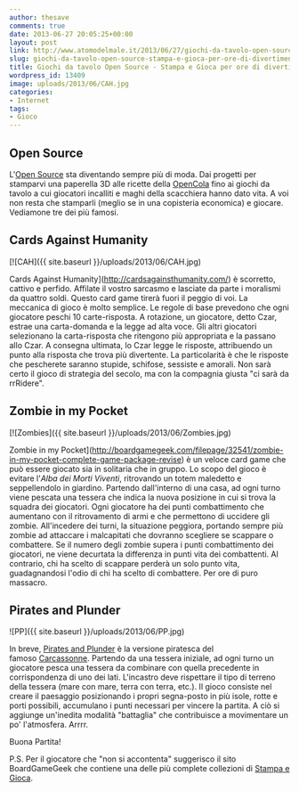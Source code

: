 ```yaml
---
author: thesave
comments: true
date: 2013-06-27 20:05:25+00:00
layout: post
link: http://www.atomodelmale.it/2013/06/27/giochi-da-tavolo-open-source-stampa-e-gioca-per-ore-di-divertimento-open/
slug: giochi-da-tavolo-open-source-stampa-e-gioca-per-ore-di-divertimento-open
title: Giochi da tavolo Open Source - Stampa e Gioca per ore di divertimento "Open"
wordpress_id: 13409
image: uploads/2013/06/CAH.jpg
categories:
- Internet
tags:
- Gioco
---
```


## Open Source

L'[Open Source](https://it.wikipedia.org/wiki/Open_source) sta diventando sempre più di moda. Dai progetti per stamparvi una paperella 3D alle ricette della [OpenCola](http://en.wikipedia.org/wiki/OpenCola_(drink)) fino ai giochi da tavolo a cui giocatori incalliti e maghi della scacchiera hanno dato vita. A voi non resta che stamparli (meglio se in una copisteria economica) e giocare. Vediamone tre dei più famosi.

## Cards Against Humanity

[![CAH]({{ site.baseurl }}/uploads/2013/06/CAH.jpg)

Cards Against Humanity](http://cardsagainsthumanity.com/) è scorretto, cattivo e perfido. Affilate il vostro sarcasmo e lasciate da parte i moralismi da quattro soldi. Questo card game tirerà fuori il peggio di voi. La meccanica di gioco è molto semplice. Le regole di base prevedono che ogni giocatore peschi 10 carte-risposta. A rotazione, un giocatore, detto Czar, estrae una carta-domanda e la legge ad alta voce. Gli altri giocatori selezionano la carta-risposta che ritengono più appropriata e la passano allo Czar. A consegna ultimata, lo Czar legge le risposte, attribuendo un punto alla risposta che trova più divertente. La particolarità è che le risposte che pescherete saranno stupide, schifose, sessiste e amorali. Non sarà certo il gioco di strategia del secolo, ma con la compagnia giusta "ci sarà da rrRidere".

## Zombie in my Pocket

[![Zombies]({{ site.baseurl }}/uploads/2013/06/Zombies.jpg)

Zombie in my Pocket](http://boardgamegeek.com/filepage/32541/zombie-in-my-pocket-complete-game-package-revise) è un veloce card game che può essere giocato sia in solitaria che in gruppo. Lo scopo del gioco è evitare l'_Alba dei Morti Viventi_, ritrovando un totem maledetto e seppellendolo in giardino. Partendo dall'interno di una casa, ad ogni turno viene pescata una tessera che indica la nuova posizione in cui si trova la squadra dei giocatori. Ogni giocatore ha dei punti combattimento che aumentano con il ritrovamento di armi e che permettono di uccidere gli zombie. All'incedere dei turni, la situazione peggiora, portando sempre più zombie ad attaccare i malcapitati che dovranno scegliere se scappare o combattere. Se il numero degli zombie supera i punti combattimento dei giocatori, ne viene decurtata la differenza in punti vita dei combattenti. Al contrario, chi ha scelto di scappare perderà un solo punto vita, guadagnandosi l'odio di chi ha scelto di combattere. Per ore di puro massacro.

## Pirates and Plunder

![PP]({{ site.baseurl }}/uploads/2013/06/PP.jpg)

In breve, [Pirates and Plunder](http://boardgamegeek.com/filepage/26767/pirates-plunder-tiles-pdf) è la versione piratesca del famoso [Carcassonne](https://it.wikipedia.org/wiki/Carcassonne_(gioco)). Partendo da una tessera iniziale, ad ogni turno un giocatore pesca una tessera da combinare con quella precedente in corrispondenza di uno dei lati. L'incastro deve rispettare il tipo di terreno della tessera (mare con mare, terra con terra, etc.). Il gioco consiste nel creare il paesaggio posizionando i propri segna-posto in più isole, rotte e porti possibili, accumulano i punti necessari per vincere la partita. A ciò si aggiunge un'inedita modalità "battaglia" che contribuisce a movimentare un po' l'atmosfera. Arrrr.

Buona Partita!

P.S. Per il giocatore che "non si accontenta" suggerisco il sito BoardGameGeek che contiene una delle più complete collezioni di [Stampa e Gioca](http://boardgamegeek.com/boardgamecategory/1120/print-play).
